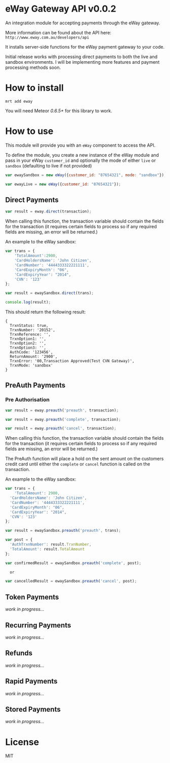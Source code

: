 eWay Gateway API v0.0.2
=======================

An integration module for accepting payments through the eWay gateway. 

More information can be found about the API here: `http://www.eway.com.au/developers/api`

It installs server-side functions for the eWay payment gateway to your code.

Initial release works with processing direct payments to both the live and sandbox environments. I will be implementing more features and payment processing methods soon.

How to install
==============

`mrt add eway`

You will need Meteor _0.6.5+_ for this library to work.

How to use
==========

This module will provide you with an `eWay` component to access the API.

To define the module, you create a new instance of the eWay module and pass in your eWay `customer_id` and optionally the mode of either `live` or `sandbox` (defaulting to live if not provided)

```js
var ewaySandbox = new eWay({customer_id: "87654321", mode: "sandbox"});

var ewayLive = new eWay({customer_id: "87654321"});
```

## Direct Payments

```js
var result = eway.direct(transaction);
```

When calling this function, the transaction variable should contain the fields for the transaction (it requires certain fields to process so if any required fields are missing, an error will be returned.)

An example to the eWay sandbox:
```js
var trans = {
	'TotalAmount':2900,
    'CardHoldersName': 'John Citizen', 
    'CardNumber': '4444333322221111',
    'CardExpiryMonth': "06",
    'CardExpiryYear': "2014", 
    'CVN': '123'
};

var result = ewaySandbox.direct(trans);

console.log(result);
```

This should return the following result:

```
{
  TrxnStatus: true,
  TrxnNumber: '20152',
  TrxnReference: '',
  TrxnOption1: '',
  TrxnOption2: '',
  TrxnOption3: '',
  AuthCode: '123456',
  ReturnAmount: '2900',
  TrxnError: '00,Transaction Approved(Test CVN Gateway)',
  TrxnMode: 'sandbox'
}
```

## PreAuth Payments

### Pre Authorisation

```js
var result = eway.preauth('preauth', transaction);

var result = eway.preauth('complete', transaction);

var result = eway.preauth('cancel', transaction);

```

When calling this function, the transaction variable should contain the fields for the transaction (it requires certain fields to process so if any required fields are missing, an error will be returned.)

The PreAuth function will place a hold on the sent amount on the customers credit card until either the `complete` or `cancel` function is called on the transaction.

An example to the eWay sandbox:
```js
var trans = {
	'TotalAmount': 2900,
  'CardHoldersName': 'John Citizen', 
  'CardNumber': '4444333322221111',
  'CardExpiryMonth': "06",
  'CardExpiryYear': "2014", 
  'CVN': '123'
};

var result = ewaySandbox.preauth('preauth', trans);

var post = {
  'AuthTrxnNumber': result.TrxnNumber,
  'TotalAmount': result.TotalAmount
};

var confirmedResult = ewaySandbox.preauth('complete', post);

  or 

var cancelledResult = ewaySandbox.preauth('cancel', post);
```

## Token Payments
*work in progress...*

## Recurring Payments
*work in progress...*

## Refunds
*work in progress...*

## Rapid Payments
*work in progress...*

## Stored Payments
*work in progress...*

License
=======

MIT
